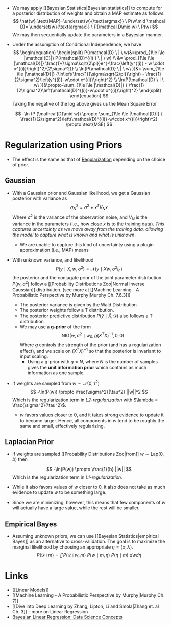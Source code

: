 * We may apply [[Bayesian Statistics|Bayesian statistics]] to compute for a posterior distribution of weights and obtain a MAP estimate as follows:
  $$
  \hat{w}_\text{MAP}=\underset{w}{\text{argmax}}  \ P(w\mid \mathcal D)= \underset{w}{\text{argmax}} \ P(\mathcal D\mid w)  \ P(w)
  $$
  We may then sequentially update the parameters in a Bayesian manner. 
* Under the assumption of Conditional Independence, we have
  $$
  \begin{equation}
  \begin{split}
  P(\mathcal{D} \ | \ w)&=\prod_{1\le i\le |\mathcal{D}|} P(\mathcal{D}^{(i) } \ | \ w) \\ &= \prod_{1\le i\le |\mathcal{D}|} \frac{1}{\sigma\sqrt{2\pi}}e^{-\frac{\left(y^{(i)} - w \cdot x^{(i)}\right)^2}{2\sigma^2}} \\ \ln(P(\mathcal{D} \ | \ w\ ))&= \sum_{1\le i\le |\mathcal{D}|} {\ln\left(\frac{1}{\sigma\sqrt{2\pi}}\right) - \frac{1}{2\sigma^2}\left(y^{(i)}-w\cdot x^{(i)}\right)^2} \\
  \ln(P(\mathcal{D} \ | \ w\ ))&\propto-\sum_{1\le i\le |\mathcal{D}|} { \frac{1}{2\sigma^2}\left(\mathcal{D}^{(i)}-w\cdot x^{(i)}\right)^2}
  \end{split}
  \end{equation}
  $$
  Taking the negative of the log above gives us the Mean Square Error
  
  $$
  -\ln (P (\mathcal{D}\mid w)) \propto \sum_{1\le i\le |\mathcal{D}|} { \frac{1}{2\sigma^2}\left(\mathcal{D}^{(i)}-w\cdot x^{(i)}\right)^2} \propto \text{MSE} 
  $$

# Regularization using Priors
* The effect is the same as that of [Regularization](https://www.youtube.com/watch?v=Z6HGJMUakmc) depending on the choice of prior.
## Gaussian
* With a Gaussian prior and Gaussian likelihood, we get a Gaussian posterior with variance as
  $$
  \sigma^2_N = \sigma^2+x^TV_Nx
  $$
  Where $\sigma^2$ is the variance of the observation noise, and $V_N$ is the variance in the parameters (i.e., how close $x$ is to the training data). *This captures uncertainty as we move away from the training data, allowing the model to capture what is known and what is unknown*.
	* We are unable to capture this kind of uncertainty using a plugin approximation (i.e., MAP) means 

* With unknown variance, and likelihood 
  $$
  P(y\mid X, w,\sigma^2)=\mathcal N (y\mid Xw,\sigma^2I_n)
  $$
  the posterior and the conjugate prior of the joint parameter distribution $P(w,\sigma^2)$ follow a [[Probability Distributions Zoo|Normal Inverse Gaussian]] distribution. (see more at [[Machine Learning - A Probabilistic Perspective by Murphy|Murphy Ch. 7.6.3]]) 
	* The posterior variance is given by the Wald Distribution
	* The posterior weights follow a T distribution.
	* The posterior predictive distribution $P(\hat y \mid \hat X, \mathcal{D})$ also follows a T distribution
	* We may use a **g-prior** of the form
	  $$
	  \text{NIG}(w,\sigma^2\mid w_0,g(X^TX)^{-1}, 0,0)
	  $$
	  Where $g$ controls the strength of the prior (and has a regularization effect), and we scale on $(X^TX)^{-1}$ so that the posterior is invariant to input scaling.
		* Using a g-prior with $g=N$, where $N$ is the number of samples gives the **unit information prior** which contains as much information as one sample.

* If weights are sampled from $w\sim\mathcal{N}(0,\tau^2)$
  $$
  -\ln(P(w)) \propto \frac{\sigma^2}{\tau^2} ||w||^2 
  $$
  Which is the regularization term in *L2-regularization* with $\lambda = \frac{\sigma^2}{\tau^2}$. 
	* $w$  favors values closer to $0$, and it takes strong evidence to update it to become larger. Hence, all components in $w$ tend to be roughly the same and small, effectively regularizing.

## Laplacian Prior
* If weights are sampled [[Probability Distributions Zoo|from]] $w\sim \text{Lap}(0, b)$ then 
  
  $$
  -\ln(P(w)) \propto \frac{1}{b} ||w|| 
  $$
  Which is the regularization term in *L1-regularization.*

* While it also favors values of $w$ closer to 0, it also does not take as much evidence to update $w$ to be something large. 
* Since we are minimizing, however, this means that few components of $w$ will actually have a large value, while the rest will be smaller.

## Empirical Bayes
* Assuming unknown priors, we can use [[Bayesian Statistics|empirical Bayes]] as an alternative to cross-validation. The goal is to maximize the marginal likelihood by choosing an appropriate $\eta=(\alpha,\lambda)$. 
  $$
  P(\mathcal{D}\mid m) = \iint P(\mathcal D\mid w,m) \ P(w\mid m,\eta) \ P(\eta\mid m) \ dw d\eta
  $$

# Links
* [[Linear Models]]
* [[Machine Learning - A Probabilistic Perspective by Murphy|Murphy Ch. 7]]
*  [[Dive into Deep Learning by Zhang, Lipton, Li and Smola|Zhang et. al Ch. 3]] - more on Linear Regression
* [Bayesian Linear Regression: Data Science Concepts](https://www.youtube.com/watch?v=Z6HGJMUakmc)